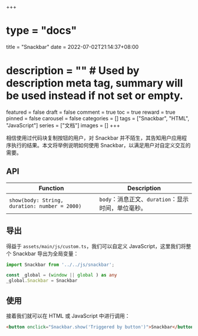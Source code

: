 +++
# type = "docs"
title = "Snackbar"
date = 2022-07-02T21:14:37+08:00
# description = "" # Used by description meta tag, summary will be used instead if not set or empty.
featured = false
draft = false
comment = true
toc = true
reward = true
pinned = false
carousel = false
categories = []
tags = ["Snackbar", "HTML", "JavaScript"]
series = ["文档"]
images = []
+++

相信使用过代码块复制按钮的用户，对 Snackbar 并不陌生，其告知用户应用程序执行的结果。本文将举例说明如何使用 Snackbar，以满足用户对自定义交互的需要。

<!--more-->

## API

| Function | Description|
|---|---|
| `show(body: String, duration: number = 2000)` | `body`：消息正文、`duration`：显示时间，单位毫秒。

## 导出

得益于 `assets/main/js/custom.ts`，我们可以自定义 JavaScript，这里我们将整个 Snackbar 导出为全局变量：

```typescript
import Snackbar from '../../js/snackbar';

const _global = (window || global ) as any
_global.Snackbar = Snackbar
```

## 使用

接着我们就可以在 HTML 或 JavaScript 中进行调用：

```html
<button onclick="Snackbar.show('Triggered by button')">Snackbar</button>
```
